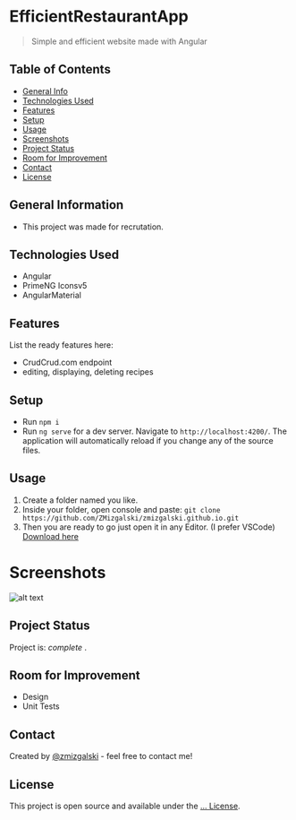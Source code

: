 # EfficientRestaurantApp
> Simple and efficient website made with Angular

## Table of Contents
* [General Info](#general-information)
* [Technologies Used](#technologies-used)
* [Features](#features)
* [Setup](#setup)
* [Usage](#usage)
* [Screenshots](#screenshots)
* [Project Status](#project-status)
* [Room for Improvement](#room-for-improvement)
* [Contact](#contact)
* [License](#license)

## General Information
- This project was made for recrutation.

## Technologies Used
- Angular
- PrimeNG Iconsv5
- AngularMaterial

## Features
List the ready features here:
- CrudCrud.com endpoint
- editing, displaying, deleting recipes

## Setup
- Run `npm i`
- Run `ng serve` for a dev server. Navigate to `http://localhost:4200/`. The application will automatically reload if you change any of the source files.

## Usage
1. Create a folder named you like.
2. Inside your folder, open console and paste: `git clone https://github.com/ZMizgalski/zmizgalski.github.io.git`
3. Then you are ready to go just open it in any Editor. (I prefer VSCode) [Download here](https://code.visualstudio.com/)

# Screenshots

![alt text](https://github.com/ZMizgalski/zmizgalski.github.io/blob/main/imgs/1.png)

## Project Status
Project is:  _complete_ .

## Room for Improvement
- Design
- Unit Tests

## Contact
Created by [@zmizgalski](https://zmizgalski.github.io/) - feel free to contact me!

## License
This project is open source and available under the [... License](https://github.com/ZMizgalski/EfficientRestaurantApp/blob/master/LICENSE).

